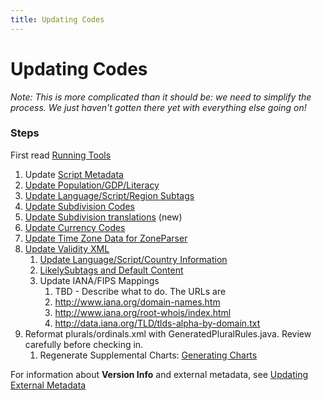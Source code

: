 ```yaml
---
title: Updating Codes
---
```


# Updating Codes

*Note: This is more complicated than it should be: we need to simplify the process. We just haven't gotten there yet with everything else going on!*

### Steps

First read [Running Tools](https://cldr.unicode.org/development/running-tools)

1. Update [Script Metadata](https://cldr.unicode.org/development/updating-codes/updating-script-metadata)
2. [Update Population/GDP/Literacy](https://cldr.unicode.org/development/updating-codes/updating-population-gdp-literacy)
3. [Update Language/Script/Region Subtags](https://cldr.unicode.org/development/updating-codes/update-languagescriptregion-subtags)
4. [Update Subdivision Codes](https://cldr.unicode.org/development/updating-codes/updating-subdivision-codes)
5. [Update Subdivision translations](https://cldr.unicode.org/development/updating-codes/updating-subdivision-translations) (new)
6. [Update Currency Codes](https://cldr.unicode.org/development/updating-codes/update-currency-codes)
7. [Update Time Zone Data for ZoneParser](https://cldr.unicode.org/development/updating-codes/update-time-zone-data-for-zoneparser)
8. [Update Validity XML](https://cldr.unicode.org/development/updating-codes/update-validity-xml)
    1. [Update Language/Script/Country Information](https://cldr.unicode.org/development/updating-codes/update-language-script-info)
    2. [LikelySubtags and Default Content](https://cldr.unicode.org/development/updating-codes/likelysubtags-and-default-content)
    3. Update IANA/FIPS Mappings
        1. TBD - Describe what to do. The URLs are
        2. http://www.iana.org/domain-names.htm
        3. http://www.iana.org/root-whois/index.html
        4. http://data.iana.org/TLD/tlds-alpha-by-domain.txt
9. Reformat plurals/ordinals.xml with GeneratedPluralRules.java. Review carefully before checking in.
    1. Regenerate Supplemental Charts: [Generating Charts](https://cldr.unicode.org/development/cldr-big-red-switch/generating-charts)


For information about **Version Info** and external metadata, see [Updating External Metadata](https://cldr.unicode.org/development/updating-codes/external-version-metadata)

